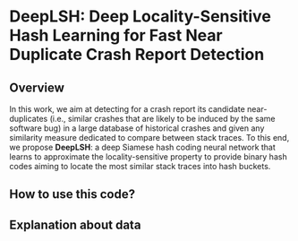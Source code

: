 # DeepLSH: Deep Locality-Sensitive Hash Learning for Fast Near Duplicate Crash Report Detection

## Overview
In this work, we aim at detecting for a crash report its candidate near-duplicates (i.e., similar crashes that are likely to be induced by the same software bug) in a large database of historical crashes and given any similarity measure dedicated to compare between stack traces. To this end, we propose **DeepLSH**: a deep Siamese hash coding neural network that learns to approximate the locality-sensitive property to provide binary hash codes aiming to locate the most similar stack traces into hash buckets.  



## How to use this code?


## Explanation about data

